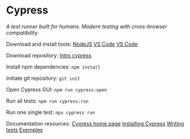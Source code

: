 # Cypress
*A test runner built for humans.*
*Modern testing with cross-browser compatibility.*

Download and install tools:
[NodeJS](https://nodejs.org/en/download/)
[VS Code](https://code.visualstudio.com/download)
[VS Code](https://desktop.github.com/)

Download repository:
[Intro cypress](https://github.com/alexandrumcc/intro_cypress)

Install npm dependencies:
`npm install `

Initiate git repository:
`git init `

Open Cypress GUI:
`npm run cypress:open`

Run all tests:
`npm run cypress:run`

Run one single test:
`npx cypress run`

Documentation resources:
[Cypress home page](https://www.cypress.io/)
[Installing Cypress](https://docs.cypress.io/guides/getting-started/installing-cypress)
[Writing tests](https://docs.cypress.io/guides/getting-started/writing-your-first-test)
[Exemples](https://example.cypress.io/)